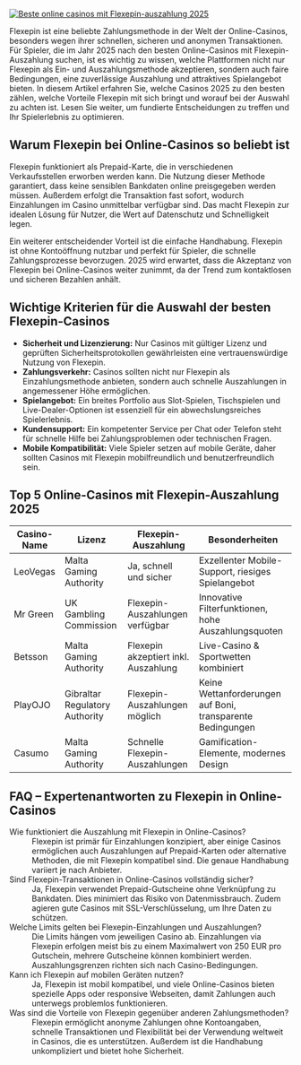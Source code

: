 [![Beste online casinos mit Flexepin-auszahlung 2025](https://123-caf.pages.dev/gitsignup.png)](https://vrmoo.ru/Bt82HjjY)

<p>Flexepin ist eine beliebte Zahlungsmethode in der Welt der Online-Casinos, besonders wegen ihrer schnellen, sicheren und anonymen Transaktionen. Für Spieler, die im Jahr 2025 nach den besten Online-Casinos mit Flexepin-Auszahlung suchen, ist es wichtig zu wissen, welche Plattformen nicht nur Flexepin als Ein- und Auszahlungsmethode akzeptieren, sondern auch faire Bedingungen, eine zuverlässige Auszahlung und attraktives Spielangebot bieten. In diesem Artikel erfahren Sie, welche Casinos 2025 zu den besten zählen, welche Vorteile Flexepin mit sich bringt und worauf bei der Auswahl zu achten ist. Lesen Sie weiter, um fundierte Entscheidungen zu treffen und Ihr Spielerlebnis zu optimieren.</p>  <h2>Warum Flexepin bei Online-Casinos so beliebt ist</h2> <p>Flexepin funktioniert als Prepaid-Karte, die in verschiedenen Verkaufsstellen erworben werden kann. Die Nutzung dieser Methode garantiert, dass keine sensiblen Bankdaten online preisgegeben werden müssen. Außerdem erfolgt die Transaktion fast sofort, wodurch Einzahlungen im Casino unmittelbar verfügbar sind. Das macht Flexepin zur idealen Lösung für Nutzer, die Wert auf Datenschutz und Schnelligkeit legen.</p> <p>Ein weiterer entscheidender Vorteil ist die einfache Handhabung. Flexepin ist ohne Kontoöffnung nutzbar und perfekt für Spieler, die schnelle Zahlungsprozesse bevorzugen. 2025 wird erwartet, dass die Akzeptanz von Flexepin bei Online-Casinos weiter zunimmt, da der Trend zum kontaktlosen und sicheren Bezahlen anhält.</p>  <h2>Wichtige Kriterien für die Auswahl der besten Flexepin-Casinos</h2> <ul>   <li><strong>Sicherheit und Lizenzierung:</strong> Nur Casinos mit gültiger Lizenz und geprüften Sicherheitsprotokollen gewährleisten eine vertrauenswürdige Nutzung von Flexepin.</li>   <li><strong>Zahlungsverkehr:</strong> Casinos sollten nicht nur Flexepin als Einzahlungsmethode anbieten, sondern auch schnelle Auszahlungen in angemessener Höhe ermöglichen.</li>   <li><strong>Spielangebot:</strong> Ein breites Portfolio aus Slot-Spielen, Tischspielen und Live-Dealer-Optionen ist essenziell für ein abwechslungsreiches Spielerlebnis.</li>   <li><strong>Kundensupport:</strong> Ein kompetenter Service per Chat oder Telefon steht für schnelle Hilfe bei Zahlungsproblemen oder technischen Fragen.</li>   <li><strong>Mobile Kompatibilität:</strong> Viele Spieler setzen auf mobile Geräte, daher sollten Casinos mit Flexepin mobilfreundlich und benutzerfreundlich sein.</li> </ul>  <h2>Top 5 Online-Casinos mit Flexepin-Auszahlung 2025</h2> <table>   <thead>     <tr>       <th>Casino-Name</th>       <th>Lizenz</th>       <th>Flexepin-Auszahlung</th>       <th>Besonderheiten</th>     </tr>   </thead>   <tbody>     <tr>       <td>LeoVegas</td>       <td>Malta Gaming Authority</td>       <td>Ja, schnell und sicher</td>       <td>Exzellenter Mobile-Support, riesiges Spielangebot</td>     </tr>     <tr>       <td>Mr Green</td>       <td>UK Gambling Commission</td>       <td>Flexepin-Auszahlungen verfügbar</td>       <td>Innovative Filterfunktionen, hohe Auszahlungsquoten</td>     </tr>     <tr>       <td>Betsson</td>       <td>Malta Gaming Authority</td>       <td>Flexepin akzeptiert inkl. Auszahlung</td>       <td>Live-Casino & Sportwetten kombiniert</td>     </tr>     <tr>       <td>PlayOJO</td>       <td>Gibraltar Regulatory Authority</td>       <td>Flexepin-Auszahlungen möglich</td>       <td>Keine Wettanforderungen auf Boni, transparente Bedingungen</td>     </tr>     <tr>       <td>Casumo</td>       <td>Malta Gaming Authority</td>       <td>Schnelle Flexepin-Auszahlungen</td>       <td>Gamification-Elemente, modernes Design</td>     </tr>   </tbody> </table>  <h2>FAQ – Expertenantworten zu Flexepin in Online-Casinos</h2> <dl>   <dt>Wie funktioniert die Auszahlung mit Flexepin in Online-Casinos?</dt>   <dd>Flexepin ist primär für Einzahlungen konzipiert, aber einige Casinos ermöglichen auch Auszahlungen auf Prepaid-Karten oder alternative Methoden, die mit Flexepin kompatibel sind. Die genaue Handhabung variiert je nach Anbieter.</dd>    <dt>Sind Flexepin-Transaktionen in Online-Casinos vollständig sicher?</dt>   <dd>Ja, Flexepin verwendet Prepaid-Gutscheine ohne Verknüpfung zu Bankdaten. Dies minimiert das Risiko von Datenmissbrauch. Zudem agieren gute Casinos mit SSL-Verschlüsselung, um Ihre Daten zu schützen.</dd>    <dt>Welche Limits gelten bei Flexepin-Einzahlungen und Auszahlungen?</dt>   <dd>Die Limits hängen vom jeweiligen Casino ab. Einzahlungen via Flexepin erfolgen meist bis zu einem Maximalwert von 250 EUR pro Gutschein, mehrere Gutscheine können kombiniert werden. Auszahlungsgrenzen richten sich nach Casino-Bedingungen.</dd>    <dt>Kann ich Flexepin auf mobilen Geräten nutzen?</dt>   <dd>Ja, Flexepin ist mobil kompatibel, und viele Online-Casinos bieten spezielle Apps oder responsive Webseiten, damit Zahlungen auch unterwegs problemlos funktionieren.</dd>    <dt>Was sind die Vorteile von Flexepin gegenüber anderen Zahlungsmethoden?</dt>   <dd>Flexepin ermöglicht anonyme Zahlungen ohne Kontoangaben, schnelle Transaktionen und Flexibilität bei der Verwendung weltweit in Casinos, die es unterstützen. Außerdem ist die Handhabung unkompliziert und bietet hohe Sicherheit.</dd> </dl>